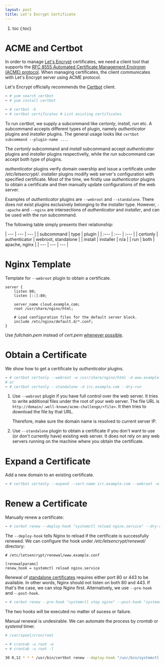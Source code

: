 ```yaml
---
layout: post
title: Let's Encrypt Certificate
---
```


1. toc
{:toc}

# ACME and Certbot

In order to manage [Let's Encrypt](https://letsencrypt.org/) certificates, we need a client tool that supports the [RFC 8555 Automated Certificate Management Environm (ACME) protocol](https://tools.ietf.org/html/rfc8555). When managing certificates, the client communicates with Let's Encrypt server using ACME protocol.

Let's Encrypt officially recommends the [Certbot](https://certbot.eff.org/docs/using.html) client.

```bash
~ # yum search certbot
~ # yum install certbot

~ # certbot -h
~ # certbot certificates # List existing certificates
```

To run *certbot*, we supply a subcommand like *certonly*, *install*, *run* etc. A subcommand accepts different types of plugin, namely *authenticator* plugins and *installer* plugins. The general usage looks like `certbot subcommand --plugin-name ...`.

The *certonly* subcommand and *install* subcommand accept *authenticator* plugins and *installer* plugins respectivelly, while the *run* subcommand can accept both type of plugins.

*authenticator* plugins verify domain owership and issue a certificate under */etc/letsencrypt/*. *installer* plugins modify web server's configuration with specified certificate. Most of the time, we firstly use *authenticator* plugins to obtain a certificate and then manually update configurations of the web server.

Examples of *authenticator* plugins are `--webroot` and `--standalone`. There does not exist plugins exclusively belonging to the *installer* type. However, `--apache` and `--nginx` are intersections of *authenticator* and *installer*, and can be used with the *run* subcommand.

The following table simply presents their relationship:

| --- | --- | --- |
| subcommand | type | plugin |
| :--- | :--- | :--- |
| certonly | authenticator | webroot, standalone |
| install | installer | n/a |
| run | both | apache, nginx |
| --- | --- | --- |

# Nginx Template

Template for `--webroot` plugin to obtain a certificate.


```
server {
    listen 80;
    listen [::]:80;

    server_name cloud.example.com;
    root /usr/share/nginx/html;

    # Load configuration files for the default server block.
    include /etc/nginx/default.d/*.conf;
}
```

Use *fullchain.pem* instead of *cert.pem* [whenever possible](https://github.com/v2ray/v2ray-core/issues/509#issuecomment-319321002).

# Obtain a Certificate

We show how to get a certificate by *authenticator* plugins.

```bash
~ # certbot certonly --webroot -w /usr/share/nginx/html -d www.example.com --dry-run
# or
~ # certbot certonly --standalone -d irc.example.com --dry-run
```

1. Use `--webroot` plugin if you have full control over the web server. It tries to write additional files under the root of your web server. The file URL is `http://domain/.well-known/acme-challenge/<file>`. It then tries to download the file by that URL.

   Therefore, make sure the domain name is resolved to current server IP.
2. Use `--standalone` plugin to obtain a certificate if you don't want to use (or don't currently have) existing web server. It does not rely on any web servers running on the machine where you obtain the certificate.

# Expand a Certificate

Add a new domain to an existing certificate.

```bash
~ # certbot certonly --expand --cert-name irc.example.com --webroot -w /usr/share/nginx/html/ -d blog.example.com,www.example.com --dry-run
```

# Renew a Certificate

Manually renew a certificate:

```bash
~ # cerbot renew --deploy-hook "systemctl reload nginx.service" --dry-run
```

The `--deploy-hook` tells Nginx to reload if the certificate is successfully renewed. We can configure the hook under */etc/letsencrypt/renewal/* directory:

```
# /etc/letsencrypt/renewal/www.example.conf
 
[renewalparams]
renew_hook = systemctl reload nginx.service
```

Renewal of [standalone certificates](https://certbot.eff.org/docs/using.html#standalone) requires either port 80 or 443 to be available. In other words, Nginx should not listen on both 80 and 443. If that's the case, we can stop Nginx first. Alternatively, we use `--pre-hook` and `--post-hook`.

```bash
~ # cerbot renew --pre-hook "systemctl stop nginx" --post-hook "systemctl start nginx" --dry-run
```

The two hooks will be executed no matter of sucess or failure.

Manual renewal is undesirable. We can automate the process by *crontab* or *systemd* timer.

```bash
# /var/spool/cron/root

~ # crontab -u root -e
~ # crontab -u root -l

30 0,12 * * * /usr/bin/certbot renew --deploy-hook "/usr/bin/systemctl reload nginx.service" --quiet
```

